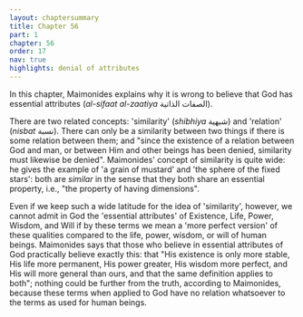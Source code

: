 ```yaml
---
layout: chaptersummary
title: Chapter 56
part: 1
chapter: 56
order: 17
nav: true
highlights: denial of attributes
---
```


In this chapter, Maimonides explains why it is wrong to believe that God has essential attributes (_al-sifaat al-zaatiya_ الصفات الذاتية).

There are two related concepts: 'similarity' (_shibhiya_ شبهية) and 'relation' (_nisbat_ نسبة). There can only be a similarity between two things if there is some relation between them; and "since the existence of a relation between God and man, or between Him and other beings has been denied, similarity must likewise be denied". Maimonides' concept of similarity is quite wide: he gives the example of 'a grain of mustard' and 'the sphere of the fixed stars': both are _similar_ in the sense that they both share an essential property, i.e., "the property of having dimensions".

Even if we keep such a wide latitude for the idea of 'similarity', however, we cannot admit in God the 'essential attributes' of Existence, Life, Power, Wisdom, and Will if by these terms we mean a 'more perfect version' of these qualities compared to the life, power, wisdom, or will of human beings. Maimonides says that those who believe in essential attributes of God practically believe exactly this: that "His existence is only more stable, His life more permanent, His power greater, His wisdom more perfect, and His will more general than ours, and that the same definition applies to both"; nothing could be further from the truth, according to Maimonides, because these terms when applied to God have no relation whatsoever to the terms as used for human beings.
